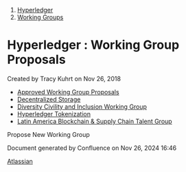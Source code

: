 1. [Hyperledger](index.html)
2. [Working Groups](Working-Groups_19595403.html)

# Hyperledger : Working Group Proposals

Created by Tracy Kuhrt on Nov 26, 2018

- [Approved Working Group Proposals](Approved-Working-Group-Proposals_19603704.html)
- [Decentralized Storage](Decentralized-Storage_19595423.html)
- [Diversity Civility and Inclusion Working Group](Diversity-Civility-and-Inclusion-Working-Group_19599666.html)
- [Hyperledger Tokenization](Hyperledger-Tokenization_19595408.html)
- [Latin America Blockchain &amp; Supply Chain Talent Group](19595419.html)

Propose New Working Group

Document generated by Confluence on Nov 26, 2024 16:46

[Atlassian](http://www.atlassian.com/)
